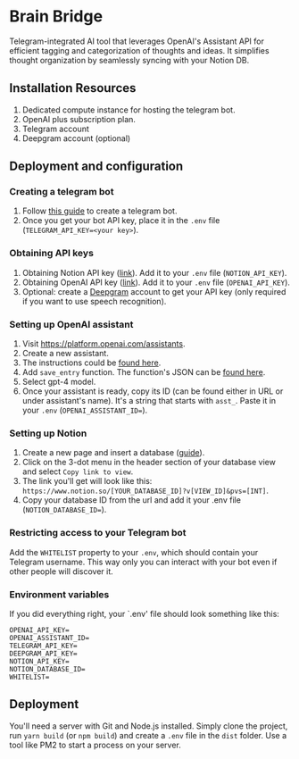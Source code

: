 # Brain Bridge

Telegram-integrated AI tool that leverages OpenAI's Assistant API for efficient tagging and categorization of thoughts and ideas. It simplifies thought organization by seamlessly syncing with your Notion DB.

## Installation Resources

1. Dedicated compute instance for hosting the telegram bot.
2. OpenAI plus subscription plan.
3. Telegram account
4. Deepgram account (optional)

## Deployment and configuration

### Creating a telegram bot

1. Follow [this guide](https://core.telegram.org/bots/tutorial) to create a telegram bot.
2. Once you get your bot API key, place it in the `.env` file (`TELEGRAM_API_KEY=<your key>`).

### Obtaining API keys

1. Obtaining Notion API key ([link](https://www.google.com/search?q=notion+get+api+key&oq=notion+get+api+key&gs_lcrp=EgZjaHJvbWUqBggAEEUYOzIGCAAQRRg7MgwIARAjGCcYgAQYigUyDAgCECMYJxiABBiKBTIMCAMQABhDGIAEGIoFMgwIBBAAGEMYgAQYigUyDAgFEAAYQxiABBiKBTIMCAYQABhDGIAEGIoFMgwIBxAAGEMYgAQYigUyBwgIEAAYgAQyBwgJEAAYgATSAQgyOTIyajBqN6gCALACAA&sourceid=chrome&ie=UTF-8)). Add it to your `.env` file (`NOTION_API_KEY`).
2. Obtaining OpenAI API key ([link](https://help.openai.com/en/articles/4936850-where-do-i-find-my-api-key)). Add it to your `.env` file (`OPENAI_API_KEY`).
3. Optional: create a [Deepgram](https://deepgram.com/) account to get your API key (only required if you want to use speech recognition).

### Setting up OpenAI assistant

1. Visit https://platform.openai.com/assistants.
2. Create a new assistant.
3. The instructions could be [found here](https://github.com/Mosquid/gpt-telebot/blob/main/openai/prompt.txt).
4. Add `save_entry` function. The function's JSON can be [found here](https://github.com/Mosquid/gpt-telebot/blob/main/openai/save_entry.fn.json).
5. Select gpt-4 model.
6. Once your assistant is ready, copy its ID (can be found either in URL or under assistant's name). It's a string that starts with `asst_`. Paste it in your `.env` (`OPENAI_ASSISTANT_ID=`).

### Setting up Notion

1. Create a new page and insert a database ([guide](https://www.notion.so/help/intro-to-databases)).
2. Click on the 3-dot menu in the header section of your database view and select `Copy link to view`.
3. The link you'll get will look like this: `https://www.notion.so/[YOUR_DATABASE_ID]?v[VIEW_ID]&pvs=[INT]`.
4. Copy your database ID from the url and add it your .env file (`NOTION_DATABASE_ID=`).

### Restricting access to your Telegram bot

Add the `WHITELIST` property to your `.env`, which should contain your Telegram username. This way only you can interact with your bot even if other people will discover it.

### Environment variables

If you did everything right, your `.env' file should look something like this:

```env
OPENAI_API_KEY=
OPENAI_ASSISTANT_ID=
TELEGRAM_API_KEY=
DEEPGRAM_API_KEY=
NOTION_API_KEY=
NOTION_DATABASE_ID=
WHITELIST=
```

## Deployment

You'll need a server with Git and Node.js installed.
Simply clone the project, run `yarn build` (or `npm build`) and create a `.env` file in the `dist` folder. Use a tool like PM2 to start a process on your server.
